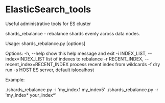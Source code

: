 # ElasticSearch_tools
Useful administrative tools for ES cluster

shards_rebalance - rebalance shards evenly across data nodes.

Usage: shards_rebalance.py [options]

Options:
  -h, --help            show this help message and exit
  -i INDEX_LIST, --index=INDEX_LIST
                        list of indexes to rebalance
  -r RECENT_INDEX, --recent_index=RECENT_INDEX
                        process recent index from wildcards
  -f                    dry run
  -s HOST               ES server, default islocalhost


Example:

./shards_rebalance.py -i 'my_index1 my_index5'
./shards_rebalance.py -r 'my_index* your_index*'


